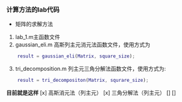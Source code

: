 ### 计算方法的lab代码

- 矩阵的求解方法
1. lab\_1.m主函数文件
2. gaussian\_eli.m 高斯列主元消元法函数文件，使用方式为
```matlab
	result = gaussian_eli(Matrix, square_size);
```	
3. tri\_decomposition.m 列主元三角分解法函数文件，使用方式为:
```matlab
	result = tri_decompositon(Matrix, squrare_size);
```

**目前就是这样**
[x] 高斯消元法（列主元）
[x] 三角分解法（列主元）
[]
[] 
